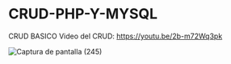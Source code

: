 # CRUD-PHP-Y-MYSQL
CRUD BASICO
Video del CRUD: https://youtu.be/2b-m72Wq3pk

![Captura de pantalla (245)](https://user-images.githubusercontent.com/91712749/161246308-46654745-d8f5-4197-b92a-a7699d30f9ae.png)

